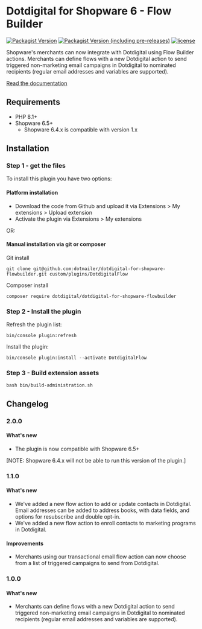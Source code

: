 # Dotdigital for Shopware 6 - Flow Builder
[![Packagist Version](https://img.shields.io/packagist/v/dotdigital/dotdigital-for-shopware-flowbuilder?color=green&label=stable)](https://github.com/dotmailer/dotdigital-for-shopware-flowbuilder/releases)
[![Packagist Version (including pre-releases)](https://img.shields.io/packagist/v/dotdigital/dotdigital-for-shopware-flowbuilder?color=blue&include_prereleases&label=feature)](https://github.com/dotmailer/dotdigital-for-shopware-flowbuilder/releases)
[![license](https://img.shields.io/github/license/mashape/apistatus.svg)](LICENSE.md)

Shopware's merchants can now integrate with Dotdigital using Flow Builder actions. Merchants can define flows with a new Dotdigital action to send triggered non-marketing email campaigns in Dotdigital to nominated recipients (regular email addresses and variables are supported).

[Read the documentation](https://support.dotdigital.com/hc/en-gb/sections/7614571932178-Shopware-Flows)

## Requirements
- PHP 8.1+
- Shopware 6.5+
  - Shopware 6.4.x is compatible with version 1.x

## Installation

### Step 1 - get the files
To install this plugin you have two options:

#### Platform installation
- Download the code from Github and upload it via Extensions > My extensions > Upload extension
- Activate the plugin via Extensions > My extensions

OR: 

#### Manual installation via git or composer
Git install
```
git clone git@github.com:dotmailer/dotdigital-for-shopware-flowbuilder.git custom/plugins/DotdigitalFlow
```
Composer install
```
composer require dotdigital/dotdigital-for-shopware-flowbuilder
```

### Step 2 - Install the plugin
Refresh the plugin list:
```
bin/console plugin:refresh
```
Install the plugin:
```
bin/console plugin:install --activate DotdigitalFlow
```

### Step 3 - Build extension assets
```
bash bin/build-administration.sh
```

## Changelog

### 2.0.0

#### What's new
- The plugin is now compatible with Shopware 6.5+

[NOTE: Shopware 6.4.x will not be able to run this version of the plugin.]

### 1.1.0

#### What's new
- We've added a new flow action to add or update contacts in Dotdigital. Email addresses can be added to address books, with data fields, and options for resubscribe and double opt-in.
- We've added a new flow action to enroll contacts to marketing programs in Dotdigital.

#### Improvements
- Merchants using our transactional email flow action can now choose from a list of triggered campaigns to send from Dotdigital.

### 1.0.0

#### What's new
- Merchants can define flows with a new Dotdigital action to send triggered non-marketing email campaigns in Dotdigital to nominated recipients (regular email addresses and variables are supported).
